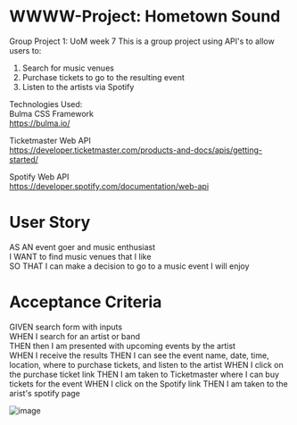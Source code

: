 # WWWW-Project: Hometown Sound
Group Project 1: UoM week 7
This is a group project using API's to allow users to:  
1. Search for music venues 
2. Purchase tickets to go to the resulting event
3. Listen to the artists via Spotify

Technologies Used:  
Bulma CSS Framework  
https://bulma.io/  

Ticketmaster Web API  
https://developer.ticketmaster.com/products-and-docs/apis/getting-started/  

Spotify Web API  
https://developer.spotify.com/documentation/web-api




# User Story  

AS AN event goer and music enthusiast  
I WANT to find music venues that I like   
SO THAT I can make a decision to go to a music event I will enjoy   


# Acceptance Criteria  

GIVEN search form with inputs   
WHEN I search for an artist or band   
THEN then I am presented with upcoming events by the artist   
WHEN I receive the results
THEN I can see the event name, date, time, location, where to purchase tickets, and listen to the artist
WHEN I click on the purchase ticket link
THEN I am taken to Ticketmaster where I can buy tickets for the event
WHEN I click on the Spotify link
THEN I am taken to the arist's spotify page  


![image](https://user-images.githubusercontent.com/126404917/233425604-aa37f9a0-50f8-46f9-a99e-aeb9c3b2a6d9.png)

  
 <insert deploy link here>
